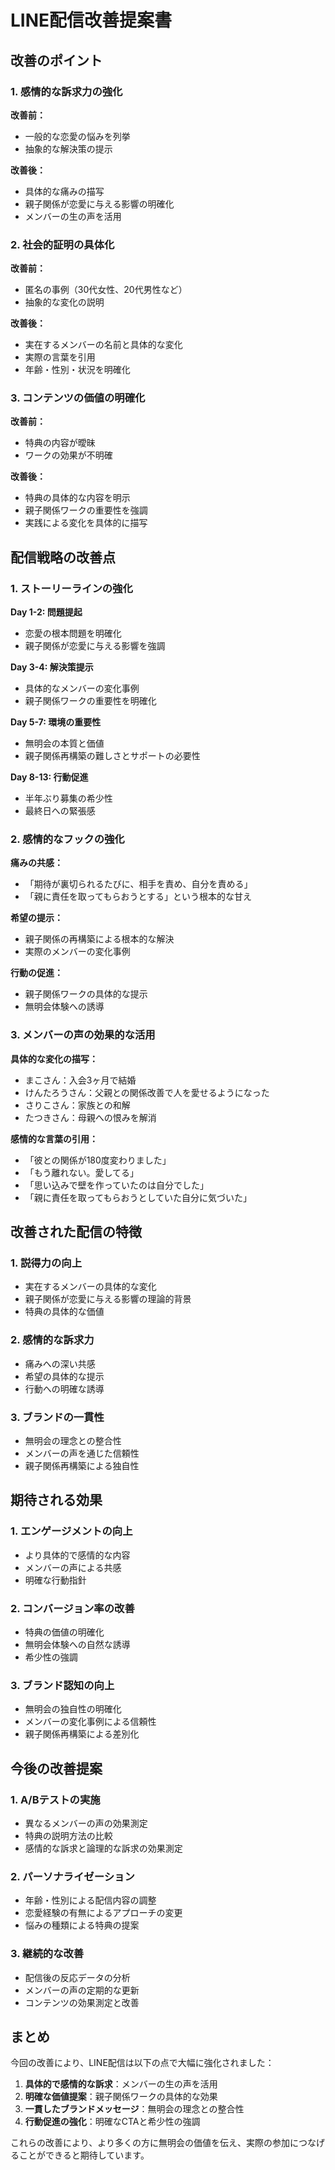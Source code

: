 # LINE配信改善提案書

## 改善のポイント

### 1. 感情的な訴求力の強化

**改善前：**
- 一般的な恋愛の悩みを列挙
- 抽象的な解決策の提示

**改善後：**
- 具体的な痛みの描写
- 親子関係が恋愛に与える影響の明確化
- メンバーの生の声を活用

### 2. 社会的証明の具体化

**改善前：**
- 匿名の事例（30代女性、20代男性など）
- 抽象的な変化の説明

**改善後：**
- 実在するメンバーの名前と具体的な変化
- 実際の言葉を引用
- 年齢・性別・状況を明確化

### 3. コンテンツの価値の明確化

**改善前：**
- 特典の内容が曖昧
- ワークの効果が不明確

**改善後：**
- 特典の具体的な内容を明示
- 親子関係ワークの重要性を強調
- 実践による変化を具体的に描写

## 配信戦略の改善点

### 1. ストーリーラインの強化

**Day 1-2: 問題提起**
- 恋愛の根本問題を明確化
- 親子関係が恋愛に与える影響を強調

**Day 3-4: 解決策提示**
- 具体的なメンバーの変化事例
- 親子関係ワークの重要性を明確化

**Day 5-7: 環境の重要性**
- 無明会の本質と価値
- 親子関係再構築の難しさとサポートの必要性

**Day 8-13: 行動促進**
- 半年ぶり募集の希少性
- 最終日への緊張感

### 2. 感情的なフックの強化

**痛みの共感：**
- 「期待が裏切られるたびに、相手を責め、自分を責める」
- 「親に責任を取ってもらおうとする」という根本的な甘え

**希望の提示：**
- 親子関係の再構築による根本的な解決
- 実際のメンバーの変化事例

**行動の促進：**
- 親子関係ワークの具体的な提示
- 無明会体験への誘導

### 3. メンバーの声の効果的な活用

**具体的な変化の描写：**
- まこさん：入会3ヶ月で結婚
- けんたろうさん：父親との関係改善で人を愛せるようになった
- さりこさん：家族との和解
- たつきさん：母親への恨みを解消

**感情的な言葉の引用：**
- 「彼との関係が180度変わりました」
- 「もう離れない。愛してる」
- 「思い込みで壁を作っていたのは自分でした」
- 「親に責任を取ってもらおうとしていた自分に気づいた」

## 改善された配信の特徴

### 1. 説得力の向上
- 実在するメンバーの具体的な変化
- 親子関係が恋愛に与える影響の理論的背景
- 特典の具体的な価値

### 2. 感情的な訴求力
- 痛みへの深い共感
- 希望の具体的な提示
- 行動への明確な誘導

### 3. ブランドの一貫性
- 無明会の理念との整合性
- メンバーの声を通じた信頼性
- 親子関係再構築による独自性

## 期待される効果

### 1. エンゲージメントの向上
- より具体的で感情的な内容
- メンバーの声による共感
- 明確な行動指針

### 2. コンバージョン率の改善
- 特典の価値の明確化
- 無明会体験への自然な誘導
- 希少性の強調

### 3. ブランド認知の向上
- 無明会の独自性の明確化
- メンバーの変化事例による信頼性
- 親子関係再構築による差別化

## 今後の改善提案

### 1. A/Bテストの実施
- 異なるメンバーの声の効果測定
- 特典の説明方法の比較
- 感情的な訴求と論理的な訴求の効果測定

### 2. パーソナライゼーション
- 年齢・性別による配信内容の調整
- 恋愛経験の有無によるアプローチの変更
- 悩みの種類による特典の提案

### 3. 継続的な改善
- 配信後の反応データの分析
- メンバーの声の定期的な更新
- コンテンツの効果測定と改善

## まとめ

今回の改善により、LINE配信は以下の点で大幅に強化されました：

1. **具体的で感情的な訴求**：メンバーの生の声を活用
2. **明確な価値提案**：親子関係ワークの具体的な効果
3. **一貫したブランドメッセージ**：無明会の理念との整合性
4. **行動促進の強化**：明確なCTAと希少性の強調

これらの改善により、より多くの方に無明会の価値を伝え、実際の参加につなげることができると期待しています。
